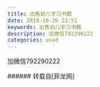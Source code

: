 ```yaml
---
title: 出售幼儿学习书籍
date: 2018-10-26 21:51
keywords: 出售幼儿学习书籍
description: 加微信792290222
categories: used
---
```

<td class="t_f" id="postmessage_2172233">

加微信792290222<br/>
<img alt="" border="0" class="zoom" data-cf-modified-2b207927323ef01bbd6f8125-="" file="http://www.flw.ph/data/appbyme/upload/image/201810/26/OEoM7JCa9BpC.jpg" id="aimg_YX17H" lazyloadthumb="1" onclick="" onmouseover="" src="http://www.flw.ph/data/appbyme/upload/image/201810/26/OEoM7JCa9BpC.jpg"/><br/>
<img alt="" border="0" class="zoom" data-cf-modified-2b207927323ef01bbd6f8125-="" file="http://www.flw.ph/data/appbyme/upload/image/201810/26/BaCEutmjNh59.jpg" id="aimg_THO0h" lazyloadthumb="1" onclick="" onmouseover="" src="http://www.flw.ph/data/appbyme/upload/image/201810/26/BaCEutmjNh59.jpg"/><br/>
<img alt="" border="0" class="zoom" data-cf-modified-2b207927323ef01bbd6f8125-="" file="http://www.flw.ph/data/appbyme/upload/image/201810/26/GWdQLFyEC940.jpg" id="aimg_lfcnZ" lazyloadthumb="1" onclick="" onmouseover="" src="http://www.flw.ph/data/appbyme/upload/image/201810/26/GWdQLFyEC940.jpg"/><br/>
<img alt="" border="0" class="zoom" data-cf-modified-2b207927323ef01bbd6f8125-="" file="http://www.flw.ph/data/appbyme/upload/image/201810/26/NixUdGc1Nowu.jpg" id="aimg_JWcs5" lazyloadthumb="1" onclick="" onmouseover="" src="http://www.flw.ph/data/appbyme/upload/image/201810/26/NixUdGc1Nowu.jpg"/><br/>
<img alt="" border="0" class="zoom" data-cf-modified-2b207927323ef01bbd6f8125-="" file="http://www.flw.ph/data/appbyme/upload/image/201810/26/xvakQSt6Xk4M.jpg" id="aimg_PA48K" lazyloadthumb="1" onclick="" onmouseover="" src="http://www.flw.ph/data/appbyme/upload/image/201810/26/xvakQSt6Xk4M.jpg"/><br/>
<img alt="" border="0" class="zoom" data-cf-modified-2b207927323ef01bbd6f8125-="" file="http://www.flw.ph/data/appbyme/upload/image/201810/26/Hgd4I4hN6FXQ.jpg" id="aimg_dD4j6" lazyloadthumb="1" onclick="" onmouseover="" src="http://www.flw.ph/data/appbyme/upload/image/201810/26/Hgd4I4hN6FXQ.jpg"/><br/>
<img alt="" border="0" class="zoom" data-cf-modified-2b207927323ef01bbd6f8125-="" file="http://www.flw.ph/data/appbyme/upload/image/201810/26/WyKMVce54fm5.jpg" id="aimg_UZlQE" lazyloadthumb="1" onclick="" onmouseover="" src="http://www.flw.ph/data/appbyme/upload/image/201810/26/WyKMVce54fm5.jpg"/><br/>
<img alt="" border="0" class="zoom" data-cf-modified-2b207927323ef01bbd6f8125-="" file="http://www.flw.ph/data/appbyme/upload/image/201810/26/uSs3GBKSfAWu.jpg" id="aimg_WBRCJ" lazyloadthumb="1" onclick="" onmouseover="" src="http://www.flw.ph/data/appbyme/upload/image/201810/26/uSs3GBKSfAWu.jpg"/><br/>
</td>
###### 转载自[菲龙网]